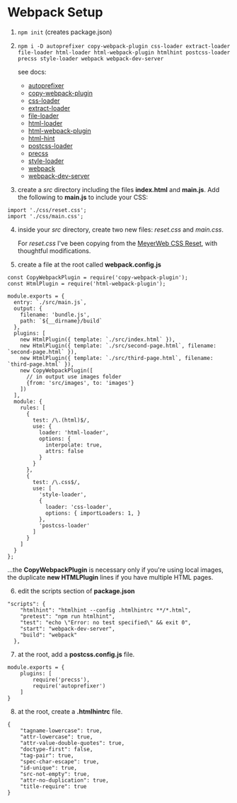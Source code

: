 # Webpack Setup

1) `npm init` 
   (creates package.json)

2) `npm i -D autoprefixer copy-webpack-plugin css-loader extract-loader file-loader html-loader html-webpack-plugin htmlhint postcss-loader precss style-loader webpack webpack-dev-server`
   
   see docs:

   * [autoprefixer](https://npmjs.com/package/autoprefixer)
   * [copy-webpack-plugin](https://npmjs.com/package/copy-webpack-plugin)
   * [css-loader](https://npmjs.com/package/css-loader)
   * [extract-loader](https://npmjs.com/package/extract-loader)
   * [file-loader](https://npmjs.com/package/file-loader)
   * [html-loader](https://npmjs.com/package/html-loader)
   * [html-webpack-plugin](https://npmjs.com/package/html-webpack-plugin)
   * [html-hint](https://npmjs.com/package/html-hint)
   * [postcss-loader](https://npmjs.com/package/postcss-loader)
   * [precss](https://npmjs.com/package/precss)
   * [style-loader](https://npmjs.com/package/style-loader)
   * [webpack](https://npmjs.com/package/webpack)
   * [webpack-dev-server](https://npmjs.com/package/webpack-dev-server)


3) create a *src* directory including the files **index.html** and **main.js**. Add the following to **main.js** to include your CSS:

```
import './css/reset.css';
import './css/main.css';
```

4) inside your *src* directory, create two new files: *reset.css* and *main.css*. 

   For *reset.css* I've been copying from the [MeyerWeb CSS Reset](https://meyerweb.com/eric/tools/css/reset/), with thoughtful modifications.

5) create a file at the root called **webpack.config.js**

```
const CopyWebpackPlugin = require('copy-webpack-plugin');
const HtmlPlugin = require('html-webpack-plugin');

module.exports = {
  entry: `./src/main.js`,
  output: {
    filename: 'bundle.js',
    path: `${__dirname}/build`
  },
  plugins: [
    new HtmlPlugin({ template: `./src/index.html` }),
    new HtmlPlugin({ template: `./src/second-page.html`, filename: `second-page.html` }),
    new HtmlPlugin({ template: `./src/third-page.html`, filename: `third-page.html` }),
    new CopyWebpackPlugin([
      // in output use images folder
      {from: 'src/images', to: 'images'}
    ])
  ],
  module: {
    rules: [
      {
        test: /\.(html)$/,
        use: {
          loader: 'html-loader',
          options: {
            interpolate: true,
            attrs: false
          }
        }
      },
      {
        test: /\.css$/,
        use: [
          'style-loader',
          {
            loader: 'css-loader',
            options: { importLoaders: 1, }
          },
          'postcss-loader'
        ]
      }
    ]
  }
};
```

...the **CopyWebpackPlugin** is necessary only if you're using local images, the duplicate **new HTMLPlugin** lines if you have multiple HTML pages.

6) edit the scripts section of **package.json**
```
"scripts": {
    "htmlhint": "htmlhint --config .htmlhintrc **/*.html",
    "pretest": "npm run htmlhint",
    "test": "echo \"Error: no test specified\" && exit 0",
    "start": "webpack-dev-server",
    "build": "webpack"
  },
```

7) at the root, add a **postcss.config.js** file.
```
module.exports = {
    plugins: [
        require('precss'),
        require('autoprefixer')
    ]
}
```

8) at the root, create a **.htmlhintrc** file.
```
{
    "tagname-lowercase": true,
    "attr-lowercase": true,
    "attr-value-double-quotes": true,
    "doctype-first": false,
    "tag-pair": true,
    "spec-char-escape": true,
    "id-unique": true,
    "src-not-empty": true,
    "attr-no-duplication": true,
    "title-require": true
}
```
